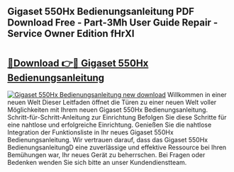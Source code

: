 ## Gigaset 550Hx Bedienungsanleitung PDF Download Free - Part-3Mh User Guide Repair - Service Owner Edition fHrXl

# <h2><a href="http://df0oaz.blite.top/?on=Gigaset+550Hx+Bedienungsanleitung">🔗Download 👉🔴 Gigaset 550Hx Bedienungsanleitung</a></h2>

[![Gigaset 550Hx Bedienungsanleitung new download](https://i.imgur.com/lujVjoI.png)](http://df0oaz.blite.top/?on=Gigaset+550Hx+Bedienungsanleitung)
Willkommen in einer neuen Welt Dieser Leitfaden öffnet die Türen zu einer neuen Welt voller Möglichkeiten mit Ihrem neuen Gigaset 550Hx Bedienungsanleitung. Schritt-für-Schritt-Anleitung zur Einrichtung Befolgen Sie diese Schritte für eine nahtlose und erfolgreiche Einrichtung. Genießen Sie die nahtlose Integration der Funktionsliste in Ihr neues Gigaset 550Hx Bedienungsanleitung. Wir vertrauen darauf, dass das Gigaset 550Hx BedienungsanleitungD eine zuverlässige und effektive Ressource bei Ihren Bemühungen war, Ihr neues Gerät zu beherrschen. Bei Fragen oder Bedenken wenden Sie sich bitte an unser Kundendienstteam.
